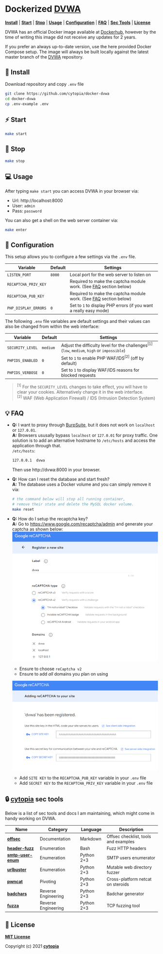 # Dockerized [DVWA](https://github.com/digininja/DVWA)

**[Install](#tada-install)** |
**[Start](#zap-start)** |
**[Stop](#no_entry_sign-stop)** |
**[Usage](#computer-usage)** |
**[Configuration](#wrench-configuration)** |
**[FAQ](#bulb-faq)** |
**[Sec Tools](#lock-cytopia-sec-tools)** |
**[License](#page_facing_up-license)**

DVWA has an official Docker image available at [Dockerhub](https://hub.docker.com/r/vulnerables/web-dvwa/), however by the time of writing this image did not receive any updates for 2 years.

If you prefer an always up-to-date version, use the here provided Docker Compose setup. The image will always be built locally against the latest master branch of the [DVWA](https://github.com/digininja/DVWA) repository.


## :tada: Install

Download repository and copy `.env` file
```bash
git clone https://github.com/cytopia/docker-dvwa
cd docker-dvwa
cp .env-example .env
```

## :zap: Start
```bash
make start
```


## :no_entry_sign: Stop
```bash
make stop
```


## :computer: Usage

After typing `make start` you can access DVWA in your browser via:

* Url: http://localhost:8000
* User: `admin`
* Pass: `password`

You can also get a shell on the web server container via:
```bash
make enter
```


## :wrench: Configuration

This setup allows you to configure a few settings via the `.env` file.

| Variable             | Default | Settings |
|----------------------|---------|----------|
| `LISTEN_PORT       ` | `8000`  | Local port for the web server to listen on |
| `RECAPTCHA_PRIV_KEY` |         | Required to make the captcha module work. (See [FAQ](#bulb-faq) section below) |
| `RECAPTCHA_PUB_KEY`  |         | Required to make the captcha module work. (See [FAQ](#bulb-faq) section below) |
| `PHP_DISPLAY_ERRORS` | `0`     | Set to `1` to display PHP errors (if you want a really easy mode) |

The following `.env` file variables are default settings and their values can also be changed from within the web interface:

| Variable         | Default  | Settings |
|------------------|----------|----------|
| `SECURITY_LEVEL` | `medium` | Adjust the difficulty level for the challenges<sup>[1]</sup><br/> (`low`, `medium`, `high` or `impossible`) |
| `PHPIDS_ENABLED` | `0`      | Set to `1` to enable PHP WAF/IDS<sup>[2]</sup> (off by default) |
| `PHPIDS_VERBOSE` | `0`      | Set to `1` to display WAF/IDS reasons for blocked requests |

> <sup>[1]</sup> For the `SECURITY_LEVEL` changes to take effect, you will have to clear your cookies. Alternatively change it in the web interface.<br/>
> <sup>[2]</sup> WAF (Web Application Firewall) / IDS (Intrusion Detection System)



## :bulb: FAQ

* **Q:** I want to proxy through [BurpSuite](https://portswigger.net/burp), but it does not work on `localhost` or `127.0.01`.<br/>
  **A:** Browsers ususally bypass `localhost` or `127.0.01` for proxy traffic. One solution is to add an alternative hostname to `/etc/hosts` and access the application through that.<br/>
  `/etc/hosts`:
  ```bash
  127.0.0.1  dvwa
  ```
  Then use http://dvwa:8000 in your browser.

* **Q:** How can I reset the database and start fresh?<br/>
  **A:** The database uses a Docker volume and you can simply remove it via:<br/>
  ```bash
  # the command below will stop all running container,
  # remove their state and delete the MySQL docker volume.
  make reset
  ```
* **Q:** How do I setup the recaptcha key?<br/>
  **A:** Go to https://www.google.com/recaptcha/admin and generate your captcha as shown below:<br/>
  [![](doc/captcha-01-thumb.png)](doc/captcha-01.png)<br/>
  * Ensure to choose `reCaptcha v2`
  * Ensure to add *all* domains you plan on using

  [![](doc/captcha-02-thumb.png)](doc/captcha-02.png)<br/>
  * Add `SITE KEY` to the `RECAPTCHA_PUB_KEY` variable in your `.env` file
  * Add `SECRET KEY` to the `RECAPTCHA_PRIV_KEY` variable in your `.env` file



## :lock: [cytopia](https://github.com/cytopia) sec tools

Below is a list of sec tools and docs I am maintaining, which might come in handy working on DVWA.

| Name                 | Category             | Language   | Description |
|----------------------|----------------------|------------|-------------|
| **[offsec]**         | Documentation        | Markdown   | Offsec checklist, tools and examples |
| **[header-fuzz]**    | Enumeration          | Bash       | Fuzz HTTP headers |
| **[smtp-user-enum]** | Enumeration          | Python 2+3 | SMTP users enumerator |
| **[urlbuster]**      | Enumeration          | Python 2+3 | Mutable web directory fuzzer |
| **[pwncat]**         | Pivoting             | Python 2+3 | Cross-platform netcat on steroids |
| **[badchars]**       | Reverse Engineering  | Python 2+3 | Badchar generator |
| **[fuzza]**          | Reverse Engineering  | Python 2+3 | TCP fuzzing tool |

[offsec]: https://github.com/cytopia/offsec
[header-fuzz]: https://github.com/cytopia/header-fuzz
[smtp-user-enum]: https://github.com/cytopia/smtp-user-enum
[urlbuster]: https://github.com/cytopia/urlbuster
[pwncat]: https://github.com/cytopia/pwncat
[badchars]: https://github.com/cytopia/badchars
[fuzza]: https://github.com/cytopia/fuzza


## :page_facing_up: License

**[MIT License](LICENSE.md)**

Copyright (c) 2021 **[cytopia](https://github.com/cytopia)**
